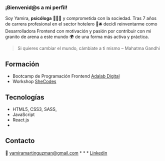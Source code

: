 ### ¡Bienvenid@s a mi perfil!

Soy Yamira, **psicóloga** 👩🏻‍🎓 y comprometida con la sociedad. Tras 7 años de carrera profesional en el sector hotelero 🏨🛎️ decidí reinventarme como Desarrolladora Frontend con motivación y pasión por contribuir con mi granito de arena a este mundo 🌍 de una forma más activa y práctica.

> Si quieres cambiar el mundo, cámbiate a ti mismo – Mahatma Gandhi

## Formación
* Bootcamp de Programación Frontend [Adalab Digital](https://adalab.es/)
* Workshop [SheCodes](https://www.shecodes.io/)

## Tecnologías
* HTML5, CSS3, SASS, 
* JavaScript
* React.js 
*

## Contacto
📧 yamiramartinguzman@gmail.com * * * [Linkedin](https://www.linkedin.com/in/yamiramartinguzman/)


<!--
**ymartinguzman/ymartinguzman** is a ✨ _special_ ✨ repository because its `README.md` (this file) appears on your GitHub profile.

Here are some ideas to get you started:

- 🔭 I’m currently working on ...
- 🌱 I’m currently learning ...
- 👯 I’m looking to collaborate on ...
- 🤔 I’m looking for help with ...
- 💬 Ask me about ...
- 📫 How to reach me: yamiramartinguzman@gmail.com  
- 😄 Pronouns: ...
- ⚡ Fun fact: ...
-->
